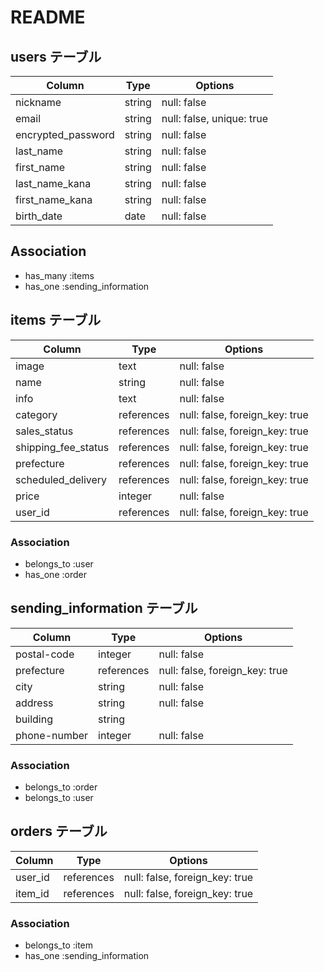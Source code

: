# README

## users テーブル
| Column             | Type   | Options                   | 
| ------------------ | ------ | ------------------------- |
| nickname           | string | null: false               |
| email              | string | null: false, unique: true | 
| encrypted_password | string | null: false               |
| last_name          | string | null: false               |
| first_name         | string | null: false               |
| last_name_kana     | string | null: false               |
| first_name_kana    | string | null: false               |
| birth_date         | date   | null: false               |
 
## Association
- has_many :items
- has_one :sending_information

## items テーブル
| Column              | Type       | Options                        |
| ------------------- | ---------- | ------------------------------ |
| image               | text       | null: false                    |
| name                | string     | null: false                    |
| info                | text       | null: false                    |
| category            | references | null: false, foreign_key: true |
| sales_status        | references | null: false, foreign_key: true |
| shipping_fee_status | references | null: false, foreign_key: true |
| prefecture          | references | null: false, foreign_key: true |
| scheduled_delivery  | references | null: false, foreign_key: true |
| price               | integer    | null: false                    |
| user_id             | references | null: false, foreign_key: true |

### Association
- belongs_to :user 
- has_one :order

## sending_information テーブル
| Column       | Type       | Options                        |
| ------------ | ---------- | ------------------------------ | 
| postal-code  | integer    | null: false                    |
| prefecture   | references | null: false, foreign_key: true |
| city         | string     | null: false                    |
| address      | string     | null: false                    |
| building     | string     |                                |
| phone-number | integer    | null: false                    |

### Association
- belongs_to :order
- belongs_to :user

## orders テーブル
| Column   | Type       | Options                        |
| -------- | ---------- | ------------------------------ |
| user_id | references | null: false, foreign_key: true |
| item_id  | references | null: false, foreign_key: true |

### Association
- belongs_to :item
- has_one :sending_information